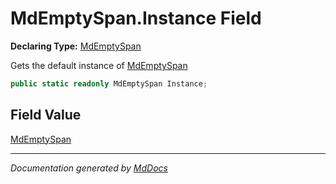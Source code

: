# MdEmptySpan.Instance Field

**Declaring Type:** [MdEmptySpan](../index.md)

Gets the default instance of [MdEmptySpan](../index.md)

```csharp
public static readonly MdEmptySpan Instance;
```

## Field Value

[MdEmptySpan](../index.md)

___

*Documentation generated by [MdDocs](https://github.com/ap0llo/mddocs)*
